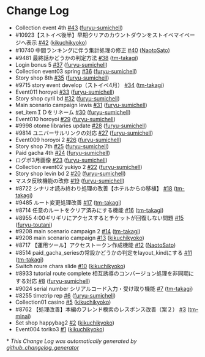# Change Log
- Collection event 4th [\#43](https://github.com/Furyu/himawari/pull/43) ([furyu-sumichell](https://github.com/furyu-sumichell))
- \#10923【ストイベ後半】早期クリアのカウントダウンをストイベマイページへ表示 [\#42](https://github.com/Furyu/himawari/pull/42) ([kikuchikyoko](https://github.com/kikuchikyoko))
- \#10740 中間ランキングに伴う集計処理の修正 [\#40](https://github.com/Furyu/himawari/pull/40) ([NaotoSato](https://github.com/NaotoSato))
- \#9481 最終話かどうかの判定方法 [\#38](https://github.com/Furyu/himawari/pull/38) ([tm-takagi](https://github.com/tm-takagi))
- Login bonus 5 [\#37](https://github.com/Furyu/himawari/pull/37) ([furyu-sumichell](https://github.com/furyu-sumichell))
- Collection event03 spring [\#36](https://github.com/Furyu/himawari/pull/36) ([furyu-sumichell](https://github.com/furyu-sumichell))
- Story shop 8th [\#35](https://github.com/Furyu/himawari/pull/35) ([furyu-sumichell](https://github.com/furyu-sumichell))
- \#9715 story event develop（ストイベ4月） [\#34](https://github.com/Furyu/himawari/pull/34) ([tm-takagi](https://github.com/tm-takagi))
- Event011 horoyoi [\#33](https://github.com/Furyu/himawari/pull/33) ([furyu-sumichell](https://github.com/furyu-sumichell))
- Story shop cyril bd [\#32](https://github.com/Furyu/himawari/pull/32) ([furyu-sumichell](https://github.com/furyu-sumichell))
- Main scenario campaign lewis [\#31](https://github.com/Furyu/himawari/pull/31) ([furyu-sumichell](https://github.com/furyu-sumichell))
- set\_itemＩＤをリネーム [\#30](https://github.com/Furyu/himawari/pull/30) ([furyu-sumichell](https://github.com/furyu-sumichell))
- Event010 horoyoi [\#29](https://github.com/Furyu/himawari/pull/29) ([furyu-sumichell](https://github.com/furyu-sumichell))
- \#9998 otome libraries update [\#28](https://github.com/Furyu/himawari/pull/28) ([furyu-sumichell](https://github.com/furyu-sumichell))
- \#9814 ユニバーサルリンクの対応 [\#27](https://github.com/Furyu/himawari/pull/27) ([furyu-sumichell](https://github.com/furyu-sumichell))
- Event009 horoyoi 2 [\#26](https://github.com/Furyu/himawari/pull/26) ([furyu-sumichell](https://github.com/furyu-sumichell))
- Story shop 7th [\#25](https://github.com/Furyu/himawari/pull/25) ([furyu-sumichell](https://github.com/furyu-sumichell))
- Paid gacha 4th [\#24](https://github.com/Furyu/himawari/pull/24) ([furyu-sumichell](https://github.com/furyu-sumichell))
- ログボ3月画像 [\#23](https://github.com/Furyu/himawari/pull/23) ([furyu-sumichell](https://github.com/furyu-sumichell))
- Collection event02 yukiyo 2 [\#22](https://github.com/Furyu/himawari/pull/22) ([furyu-sumichell](https://github.com/furyu-sumichell))
- Story shop levin bd 2 [\#20](https://github.com/Furyu/himawari/pull/20) ([furyu-sumichell](https://github.com/furyu-sumichell))
- マスタ反映機能の改修 [\#19](https://github.com/Furyu/himawari/pull/19) ([furyu-sumichell](https://github.com/furyu-sumichell))
- \#8722 シナリオ読み終わり処理の改善【ホテルからの移植】 [\#18](https://github.com/Furyu/himawari/pull/18) ([tm-takagi](https://github.com/tm-takagi))
- \#9485 ルート変更処理改善 [\#17](https://github.com/Furyu/himawari/pull/17) ([tm-takagi](https://github.com/tm-takagi))
- \#8714 任意のルートをクリア済みにする機能 [\#16](https://github.com/Furyu/himawari/pull/16) ([tm-takagi](https://github.com/tm-takagi))
- \#8955  4:00ギリギリにアクセスするとチケットが回復しない問題 [\#15](https://github.com/Furyu/himawari/pull/15) ([furyu-toutani](https://github.com/furyu-toutani))
- \#9208 main scenario campaign 2 [\#14](https://github.com/Furyu/himawari/pull/14) ([tm-takagi](https://github.com/tm-takagi))
- \#9208 main scenario campaign [\#13](https://github.com/Furyu/himawari/pull/13) ([kikuchikyoko](https://github.com/kikuchikyoko))
- \#8717 【運用ツール】アクセストークン作成機能 [\#12](https://github.com/Furyu/himawari/pull/12) ([NaotoSato](https://github.com/NaotoSato))
- \#8514 paid\_gacha\_seriesの常設かどうかの判定をlayout\_kindにする [\#11](https://github.com/Furyu/himawari/pull/11) ([tm-takagi](https://github.com/tm-takagi))
- Switch roure chara slide [\#10](https://github.com/Furyu/himawari/pull/10) ([kikuchikyoko](https://github.com/kikuchikyoko))
- \#8933 tutorial route complete 相互誘導のコンバージョン処理を非同期にする対応 [\#8](https://github.com/Furyu/himawari/pull/8) ([furyu-sumichell](https://github.com/furyu-sumichell))
- \#9024 serial number シリアルコード入力・受け取り機能 [\#7](https://github.com/Furyu/himawari/pull/7) ([tm-takagi](https://github.com/tm-takagi))
- \#8255 timetrip rep [\#6](https://github.com/Furyu/himawari/pull/6) ([furyu-sumichell](https://github.com/furyu-sumichell))
- Collection01 casino [\#5](https://github.com/Furyu/himawari/pull/5) ([kikuchikyoko](https://github.com/kikuchikyoko))
- \#8762 【処理改善】本編のフレンド検索のレスポンス改善（案２） [\#3](https://github.com/Furyu/himawari/pull/3) ([tm-minai](https://github.com/tm-minai))
- Set shop happybag2 [\#2](https://github.com/Furyu/himawari/pull/2) ([kikuchikyoko](https://github.com/kikuchikyoko))
- Event004 toriko3 [\#1](https://github.com/Furyu/himawari/pull/1) ([kikuchikyoko](https://github.com/kikuchikyoko))



\* *This Change Log was automatically generated by [github_changelog_generator](https://github.com/skywinder/Github-Changelog-Generator)*
